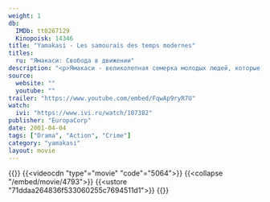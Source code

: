 ```yaml
---
weight: 1
db:
  IMDb: tt0267129
  Kinopoisk: 14346
title: "Yamakasi - Les samouraïs des temps modernes"
titles: 
  ru: "Ямакаси: Свобода в движении"
description: "<p>Ямакаси - великолепная семерка молодых людей, которые, продолжая традиции таинственных «ниндзя», создали свое собственное искусство: искусство перемещения.</p><p>Они не боятся никаких опасностей и сохраняют невозмутимость в любых ситуациях. Они взбираются на небоскребы, совершают головокружительные прыжки с высоты, полеты в воздухе. У каждого своя особенность, свой «конек».</p><p>Молодежь восхищается ими и пытается им подражать. Но однажды происходит несчастный случай. Ямакаси должны действовать быстро, решительно и воспользоваться своим умением, чтобы спасти жизнь человека.</p>"
source: 
  website: ""
  youtube: ""
trailer: "https://www.youtube.com/embed/FqwAp9ryR7U"
watch:
  ivi: "https://www.ivi.ru/watch/107382"
publisher: "EuropaCorp"
date: 2001-04-04
tags: ["Drama", "Action", "Crime"]
category: "yamakasi"
layout: movie
---
```

{{<players>}}
    {{<videocdn "type"="movie" "code"="5064">}}
    {{<collapse "/embed/movie/4793">}}
    {{<ustore "71ddaa264836f533060255c7694511d1">}}
{{</players>}}

